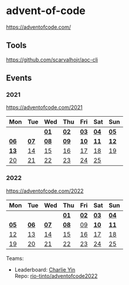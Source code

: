 # advent-of-code
 
https://adventofcode.com/

## Tools

https://github.com/scarvalhojr/aoc-cli

## Events

### 2021

https://adventofcode.com/2021

|Mon|Tue|Wed|Thu|Fri|Sat|Sun|
|---|---|---|---|---|---|---|
|   |   |[**01**](2021/01)|[**02**](2021/02)|[**03**](2021/03)|[**04**](2021/04)|[**05**](2021/05)|
|[**06**](2021/06)|[**07**](2021/07)|[**08**](2021/08)|[**09**](2021/09)|[**10**](2021/10)|[**11**](2021/11)|[**12**](2021/12)|
|[**13**](2021/13)|[14](2021/14)|[15](2021/15)|[16](2021/16)|[17](2021/17)|[18](2021/18)|[19](2021/19)|
|[20](2021/20)|[21](2021/21)|[22](2021/22)|[23](2021/23)|[24](2021/24)|[25](2021/25)|

### 2022

https://adventofcode.com/2022

|Mon|Tue|Wed|Thu|Fri|Sat|Sun|
|---|---|---|---|---|---|---|
|   |   |   |[**01**](2022/01)|[**02**](2022/02)|[**03**](2022/03)|[**04**](2022/04)|
|[**05**](2022/05)|[**06**](2022/06)|[**07**](2022/07)|[**08**](2022/08)|[09](2022/09)|[**10**](2022/10)|[**11**](2022/11)|
|[12](2022/12)|[13](2022/13)|[14](2022/14)|[15](2022/15)|[16](2022/16)|[17](2022/17)|[18](2022/18)|
|[19](2022/19)|[20](2022/20)|[21](2022/21)|[22](2022/22)|[23](2022/23)|[24](2022/24)|[25](2022/25)|


Teams: 
- Leaderboard: [Charlie Yin](https://adventofcode.com/2022/leaderboard/private/view/2343282)  
  Repo: [rio-tinto/adventofcode2022](https://github.com/rio-tinto/adventofcode2022)
